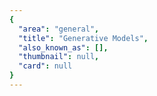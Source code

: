 ```yaml
---
{
  "area": "general",
  "title": "Generative Models",
  "also_known_as": [],
  "thumbnail": null,
  "card": null
}
---
```


